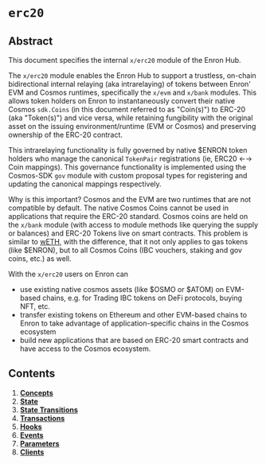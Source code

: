 <!--
order: 0
title: "ERC20 Overview"
parent:
  title: "erc20"
-->

# `erc20`

## Abstract

This document specifies the internal `x/erc20` module of the Enron Hub.

The `x/erc20` module enables the Enron Hub to support a trustless, on-chain bidirectional internal relaying (aka intrarelaying) of tokens between Enron' EVM and Cosmos runtimes, specifically the `x/evm` and `x/bank` modules. This allows token holders on Enron to instantaneously convert their native Cosmos `sdk.Coins` (in this document referred to as "Coin(s)") to ERC-20 (aka "Token(s)") and vice versa, while retaining fungibility with the original asset on the issuing environment/runtime (EVM or Cosmos) and preserving ownership of the ERC-20 contract.

This intrarelaying functionality is fully governed by native $ENRON token holders who manage the canonical `TokenPair` registrations (ie, ERC20 ←→ Coin mappings). This governance functionality is implemented using the Cosmos-SDK `gov` module with custom proposal types for registering and updating the canonical mappings respectively.

Why is this important? Cosmos and the EVM are two runtimes that are not compatible by default. The native Cosmos Coins cannot be used in applications that require the ERC-20 standard. Cosmos coins are held on the `x/bank` module (with access to module methods like querying the supply or balances) and ERC-20 Tokens live on smart contracts. This problem is similar to [wETH](https://weth.io/), with the difference,  that it not only applies to gas tokens (like $ENRON), but to all Cosmos Coins (IBC vouchers, staking and gov coins, etc.) as well.

With the `x/erc20` users on Enron can

- use existing native cosmos assets (like $OSMO or $ATOM) on EVM-based chains, e.g. for Trading IBC tokens on DeFi protocols, buying NFT, etc.
- transfer existing tokens on Ethereum and other EVM-based chains to Enron to take advantage of application-specific chains in the Cosmos ecosystem
- build new applications that are based on ERC-20 smart contracts and have access to the Cosmos ecosystem.

## Contents

1. **[Concepts](01_concepts.md)**
2. **[State](02_state.md)**
3. **[State Transitions](03_state_transitions.md)**
4. **[Transactions](04_transactions.md)**
5. **[Hooks](05_hooks.md)**
6. **[Events](06_events.md)**
7. **[Parameters](07_parameters.md)**
8. **[Clients](08_clients.md)**
